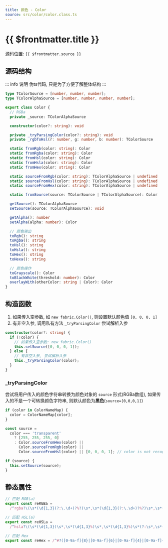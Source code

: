 ```yaml
---
title: 颜色 - Color
source: src/color/color.class.ts
---
```


# {{ $frontmatter.title }}

源码位置: `{{ $frontmatter.source }}`

## 源码结构

::: info 说明
伪ts代码, 只是为了方便了解整体结构
:::

```ts
type TColorSource = [number, number, number];
type TColorAlphaSource = [number, number, number, number];

export class Color {
  // RGBa
  private _source: TColorAlphaSource

  constructor(color?: string): void

  private _tryParsingColor(color?: string): void
  private _rgbToHsl(r: number, g: number, b: number): TColorSource

  static fromRgb(color: string): Color
  static fromRgba(color: string): Color
  static fromHsl(color: string): Color 
  static fromHsla(color: string): Color
  static fromHex(color: string): Color

  static sourceFromRgb(color: string): TColorAlphaSource | undefined
  static sourceFromHsl(color: string): TColorAlphaSource | undefined
  static sourceFromHex(color: string): TColorAlphaSource | undefined

  static fromSource(source: TColorSource | TColorAlphaSource): Color

  getSource(): TColorAlphaSource
  setSource(source: TColorAlphaSource): void

  getAlpha(): number
  setAlpha(alpha: number): Color

  // 颜色输出
  toRgb(): string
  toRgba(): string
  toHsl(): string
  toHsla(): string
  toHex(): string
  toHexa(): string

  // 颜色操作
  toGrayscale(): Color
  toBlackWhite(threshold: number): Color
  overlayWith(otherColor: string | Color): Color
}

```

## 构造函数

1. 如果传入空参数, 如 `new fabric.Color()`, 则设置默认颜色值 `[0, 0, 0, 1]`
2. 有非空入参, 调用私有方法 `_tryParsingColor` 尝试解析入参

```ts
constructor(color?: string) {
  if (!color) {
    // 如果传入空参数: new fabric.Color()
    this.setSource([0, 0, 0, 1]);
  } else {
    // 有非空入参, 尝试解析入参
    this._tryParsingColor(color);
  }
}
```

### _tryParsingColor <Badge text="private" type="info" />

尝试将用户传入的颜色字符串转换为颜色对象的 `source` 形式(RGBa数组), 如果传入的不是一个可转换颜色字符串, 则默认颜色为**黑色**(`source=[0,0,0,1]`)

```ts
if (color in ColorNameMap) {
  color = ColorNameMap[color];
}

const source =
  color === 'transparent'
    ? [255, 255, 255, 0]
    : Color.sourceFromHex(color) ||
      Color.sourceFromRgb(color) ||
      Color.sourceFromHsl(color) || [0, 0, 0, 1]; // color is not recognize let's default to black as canvas does

if (source) {
  this.setSource(source);
}
```

## 静态属性

```ts
// 匹配 RGB(a)
export const reRGBa =
  /^rgba?\(\s*(\d{1,3}(?:\.\d+)?%?)\s*,\s*(\d{1,3}(?:\.\d+)?%?)\s*,\s*(\d{1,3}(?:\.\d+)?%?)\s*(?:\s*,\s*((?:\d*\.?\d+)?)\s*)?\)$/i;

// 匹配 HSL(a)
export const reHSLa =
  /^hsla?\(\s*(\d{1,3})\s*,\s*(\d{1,3}%)\s*,\s*(\d{1,3}%)\s*(?:\s*,\s*(\d+(?:\.\d+)?)\s*)?\)$/i;

// 匹配 Hex
export const reHex = /^#?([0-9a-f]{8}|[0-9a-f]{6}|[0-9a-f]{4}|[0-9a-f]{3})$/i;
```
